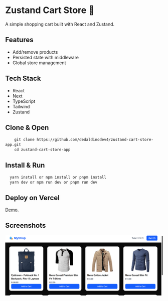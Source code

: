 # Zustand Cart Store 🛒
A simple shopping cart built with React and Zustand.

## Features
- Add/remove products
- Persisted state with middleware
- Global store management

## Tech Stack
* React
* Next
* TypeScript
* Tailwind
* Zustand


## Clone & Open

```
    git clone https://github.com/dedaldinodev4/zustand-cart-store-app.git
    cd zustand-cart-store-app
```

## Install & Run

```
  yarn install or npm install or pnpm install
  yarn dev or npm run dev or pnpm run dev
```


## Deploy on Vercel

[Demo](https://zustand-cart-store-app.vercel.app).

## Screenshots

![ScreenShot 01](/public/images/preview-01.png)
